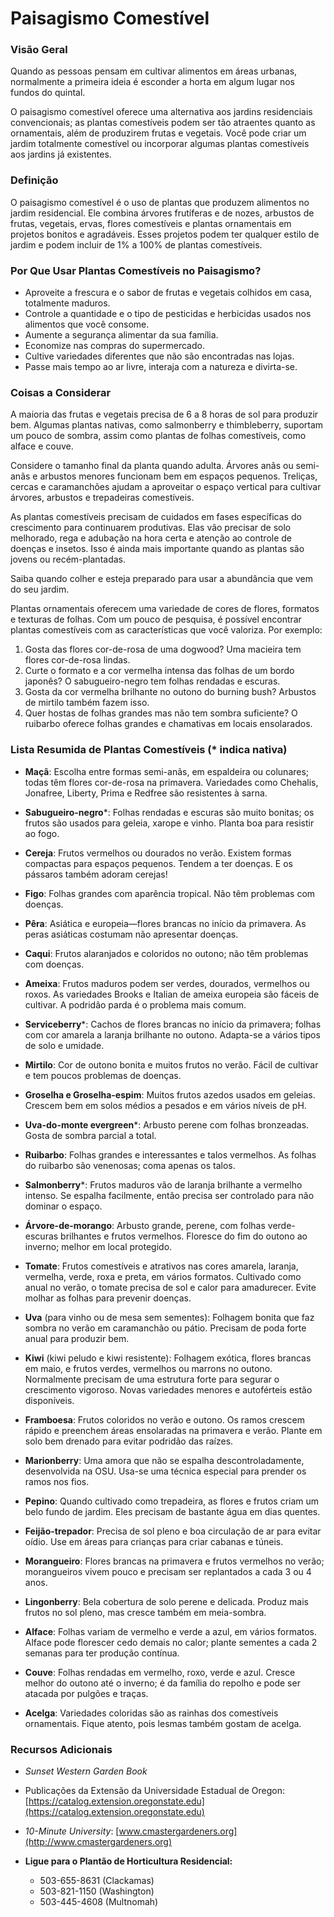 # Paisagismo Comestível

### Visão Geral

Quando as pessoas pensam em cultivar alimentos em áreas urbanas, normalmente a primeira ideia é esconder a horta em algum lugar nos fundos do quintal.

O paisagismo comestível oferece uma alternativa aos jardins residenciais convencionais; as plantas comestíveis podem ser tão atraentes quanto as ornamentais, além de produzirem frutas e vegetais. Você pode criar um jardim totalmente comestível ou incorporar algumas plantas comestíveis aos jardins já existentes.

### Definição

O paisagismo comestível é o uso de plantas que produzem alimentos no jardim residencial. Ele combina árvores frutíferas e de nozes, arbustos de frutas, vegetais, ervas, flores comestíveis e plantas ornamentais em projetos bonitos e agradáveis. Esses projetos podem ter qualquer estilo de jardim e podem incluir de 1% a 100% de plantas comestíveis.

### Por Que Usar Plantas Comestíveis no Paisagismo?

- Aproveite a frescura e o sabor de frutas e vegetais colhidos em casa, totalmente maduros.
- Controle a quantidade e o tipo de pesticidas e herbicidas usados nos alimentos que você consome.
- Aumente a segurança alimentar da sua família.
- Economize nas compras do supermercado.
- Cultive variedades diferentes que não são encontradas nas lojas.
- Passe mais tempo ao ar livre, interaja com a natureza e divirta-se.

### Coisas a Considerar


A maioria das frutas e vegetais precisa de 6 a 8 horas de sol para produzir bem. Algumas plantas nativas, como salmonberry e thimbleberry, suportam um pouco de sombra, assim como plantas de folhas comestíveis, como alface e couve.


Considere o tamanho final da planta quando adulta. Árvores anãs ou semi-anãs e arbustos menores funcionam bem em espaços pequenos. Treliças, cercas e caramanchões ajudam a aproveitar o espaço vertical para cultivar árvores, arbustos e trepadeiras comestíveis.


As plantas comestíveis precisam de cuidados em fases específicas do crescimento para continuarem produtivas. Elas vão precisar de solo melhorado, rega e adubação na hora certa e atenção ao controle de doenças e insetos. Isso é ainda mais importante quando as plantas são jovens ou recém-plantadas.


Saiba quando colher e esteja preparado para usar a abundância que vem do seu jardim.


Plantas ornamentais oferecem uma variedade de cores de flores, formatos e texturas de folhas. Com um pouco de pesquisa, é possível encontrar plantas comestíveis com as características que você valoriza. Por exemplo:

1. Gosta das flores cor-de-rosa de uma dogwood? Uma macieira tem flores cor-de-rosa lindas.
2. Curte o formato e a cor vermelha intensa das folhas de um bordo japonês? O sabugueiro-negro tem folhas rendadas e escuras.
3. Gosta da cor vermelha brilhante no outono do burning bush? Arbustos de mirtilo também fazem isso.
4. Quer hostas de folhas grandes mas não tem sombra suficiente? O ruibarbo oferece folhas grandes e chamativas em locais ensolarados.

### Lista Resumida de Plantas Comestíveis (* indica nativa)


- **Maçã**: Escolha entre formas semi-anãs, em espaldeira ou colunares; todas têm flores cor-de-rosa na primavera. Variedades como Chehalis, Jonafree, Liberty, Prima e Redfree são resistentes à sarna.
- **Sabugueiro-negro***: Folhas rendadas e escuras são muito bonitas; os frutos são usados para geleia, xarope e vinho. Planta boa para resistir ao fogo.
- **Cereja**: Frutos vermelhos ou dourados no verão. Existem formas compactas para espaços pequenos. Tendem a ter doenças. E os pássaros também adoram cerejas!
- **Figo**: Folhas grandes com aparência tropical. Não têm problemas com doenças.
- **Pêra**: Asiática e europeia—flores brancas no início da primavera. As peras asiáticas costumam não apresentar doenças.
- **Caqui**: Frutos alaranjados e coloridos no outono; não têm problemas com doenças.
- **Ameixa**: Frutos maduros podem ser verdes, dourados, vermelhos ou roxos. As variedades Brooks e Italian de ameixa europeia são fáceis de cultivar. A podridão parda é o problema mais comum.
- **Serviceberry***: Cachos de flores brancas no início da primavera; folhas com cor amarela a laranja brilhante no outono. Adapta-se a vários tipos de solo e umidade.


- **Mirtilo**: Cor de outono bonita e muitos frutos no verão. Fácil de cultivar e tem poucos problemas de doenças.
- **Groselha e Groselha-espim**: Muitos frutos azedos usados em geleias. Crescem bem em solos médios a pesados e em vários níveis de pH.
- **Uva-do-monte evergreen***: Arbusto perene com folhas bronzeadas. Gosta de sombra parcial a total.
- **Ruibarbo**: Folhas grandes e interessantes e talos vermelhos. As folhas do ruibarbo são venenosas; coma apenas os talos.
- **Salmonberry***: Frutos maduros vão de laranja brilhante a vermelho intenso. Se espalha facilmente, então precisa ser controlado para não dominar o espaço.
- **Árvore-de-morango**: Arbusto grande, perene, com folhas verde-escuras brilhantes e frutos vermelhos. Floresce do fim do outono ao inverno; melhor em local protegido.
- **Tomate**: Frutos comestíveis e atrativos nas cores amarela, laranja, vermelha, verde, roxa e preta, em vários formatos. Cultivado como anual no verão, o tomate precisa de sol e calor para amadurecer. Evite molhar as folhas para prevenir doenças.


- **Uva** (para vinho ou de mesa sem sementes): Folhagem bonita que faz sombra no verão em caramanchão ou pátio. Precisam de poda forte anual para produzir bem.
- **Kiwi** (kiwi peludo e kiwi resistente): Folhagem exótica, flores brancas em maio, e frutos verdes, vermelhos ou marrons no outono. Normalmente precisam de uma estrutura forte para segurar o crescimento vigoroso. Novas variedades menores e autoférteis estão disponíveis.
- **Framboesa**: Frutos coloridos no verão e outono. Os ramos crescem rápido e preenchem áreas ensolaradas na primavera e verão. Plante em solo bem drenado para evitar podridão das raízes.
- **Marionberry**: Uma amora que não se espalha descontroladamente, desenvolvida na OSU. Usa-se uma técnica especial para prender os ramos nos fios.
- **Pepino**: Quando cultivado como trepadeira, as flores e frutos criam um belo fundo de jardim. Eles precisam de bastante água em dias quentes.
- **Feijão-trepador**: Precisa de sol pleno e boa circulação de ar para evitar oídio. Use em áreas para crianças para criar cabanas e túneis.


- **Morangueiro**: Flores brancas na primavera e frutos vermelhos no verão; morangueiros vivem pouco e precisam ser replantados a cada 3 ou 4 anos.
- **Lingonberry**: Bela cobertura de solo perene e delicada. Produz mais frutos no sol pleno, mas cresce também em meia-sombra.
- **Alface**: Folhas variam de vermelho e verde a azul, em vários formatos. Alface pode florescer cedo demais no calor; plante sementes a cada 2 semanas para ter produção contínua.
- **Couve**: Folhas rendadas em vermelho, roxo, verde e azul. Cresce melhor do outono até o inverno; é da família do repolho e pode ser atacada por pulgões e traças.
- **Acelga**: Variedades coloridas são as rainhas dos comestíveis ornamentais. Fique atento, pois lesmas também gostam de acelga.

### Recursos Adicionais


- *Sunset Western Garden Book*
- Publicações da Extensão da Universidade Estadual de Oregon: [https://catalog.extension.oregonstate.edu](https://catalog.extension.oregonstate.edu)
- *10-Minute University*: [www.cmastergardeners.org](http://www.cmastergardeners.org)


- **Ligue para o Plantão de Horticultura Residencial:**
  - 503-655-8631 (Clackamas)
  - 503-821-1150 (Washington)
  - 503-445-4608 (Multnomah)
